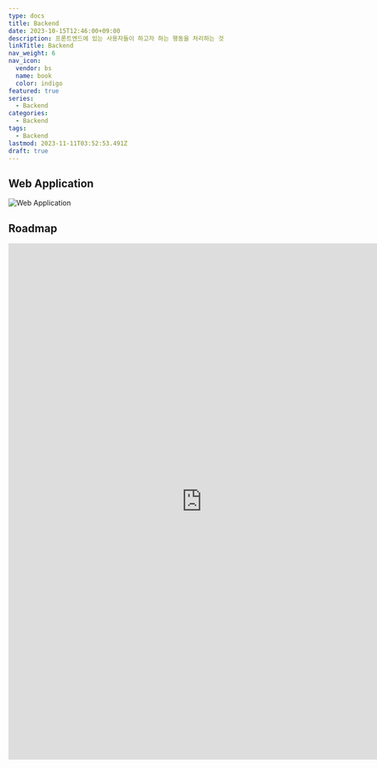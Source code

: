 ```yaml
---
type: docs
title: Backend
date: 2023-10-15T12:46:00+09:00
description: 프론트엔드에 있는 사용자들이 하고자 하는 행동을 처리하는 것
linkTitle: Backend
nav_weight: 6
nav_icon:
  vendor: bs
  name: book
  color: indigo
featured: true
series:
  - Backend
categories:
  - Backend
tags:
  - Backend
lastmod: 2023-11-11T03:52:53.491Z
draft: true
---
```


## Web Application

![Web Application](/backend/web-application.png?width=1280px#center)

## Roadmap

<p align="center">
<iframe width="768" height="1024" src="https://roadmap.sh/backend?s=652b754df43a58c923ce9d26" frameborder="0" allow="accelerometer; autoplay; encrypted-media; gyroscope; picture-in-picture" allowfullscreen></iframe>
</p>
